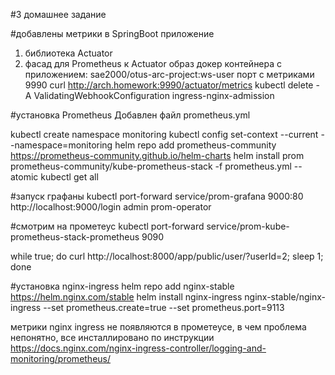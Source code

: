 #3 домашнее задание

#добавлены метрики в SpringBoot приложение
1. библиотека Actuator
2. фасад для Prometheus к Actuator 
образ докер контейнера с приложением: sae2000/otus-arc-project:ws-user
порт с метриками 9990
curl http://arch.homework:9990/actuator/metrics
kubectl delete -A ValidatingWebhookConfiguration ingress-nginx-admission


#установка Prometheus
Добавлен файл prometheus.yml

kubectl create namespace monitoring
kubectl config set-context --current --namespace=monitoring
helm repo add prometheus-community https://prometheus-community.github.io/helm-charts
helm install prom prometheus-community/kube-prometheus-stack -f prometheus.yml --atomic
kubectl get all

#запуск графаны
kubectl port-forward service/prom-grafana 9000:80
http://localhost:9000/login
admin prom-operator

#смотрим на прометеус
kubectl port-forward service/prom-kube-prometheus-stack-prometheus 9090

while true; do curl http://localhost:8000/app/public/user/?userId=2; sleep 1; done

#установка nginx-ingress
helm repo add nginx-stable https://helm.nginx.com/stable
helm install nginx-ingress nginx-stable/nginx-ingress --set prometheus.create=true --set prometheus.port=9113

метрики nginx ingress не появляются в прометеусе, в чем проблема непонятно, все инсталлировано по инструкции
https://docs.nginx.com/nginx-ingress-controller/logging-and-monitoring/prometheus/
